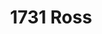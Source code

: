 ---
title: 1731 Ross
phone: (408) 941-1850
website: http://www.abodeservices.org/
management: Abode Services
tags: []
---